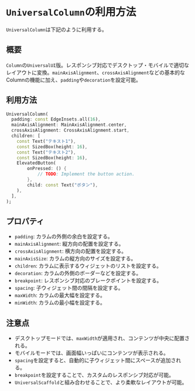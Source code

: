 # `UniversalColumn`の利用方法

`UniversalColumn`は下記のように利用する。

## 概要

`Column`の`UniversalUI`版。レスポンシブ対応でデスクトップ・モバイルで適切なレイアウトに変換。`mainAxisAlignment`、`crossAxisAlignment`などの基本的なColumnの機能に加え、`padding`や`decoration`を設定可能。

## 利用方法

```dart
UniversalColumn(
  padding: const EdgeInsets.all(16),
  mainAxisAlignment: MainAxisAlignment.center,
  crossAxisAlignment: CrossAxisAlignment.start,
  children: [
    const Text("テキスト1"),
    const SizedBox(height: 16),
    const Text("テキスト2"),
    const SizedBox(height: 16),
    ElevatedButton(
        onPressed: () {
            // TODO: Implement the button action.
        },
        child: const Text("ボタン"),
    ),
  ],
);
```

## プロパティ

- `padding`: カラムの外側の余白を設定する。
- `mainAxisAlignment`: 縦方向の配置を設定する。
- `crossAxisAlignment`: 横方向の配置を設定する。
- `mainAxisSize`: カラムの縦方向のサイズを設定する。
- `children`: カラムに表示するウィジェットのリストを設定する。
- `decoration`: カラムの外側のボーダーなどを設定する。
- `breakpoint`: レスポンシブ対応のブレークポイントを設定する。
- `spacing`: 子ウィジェット間の間隔を設定する。
- `maxWidth`: カラムの最大幅を設定する。
- `minWidth`: カラムの最小幅を設定する。

## 注意点

- デスクトップモードでは、`maxWidth`が適用され、コンテンツが中央に配置される。
- モバイルモードでは、画面幅いっぱいにコンテンツが表示される。
- `spacing`を設定すると、自動的に子ウィジェット間にスペースが追加される。
- `breakpoint`を設定することで、カスタムのレスポンシブ対応が可能。
- `UniversalScaffold`と組み合わせることで、より柔軟なレイアウトが可能。
